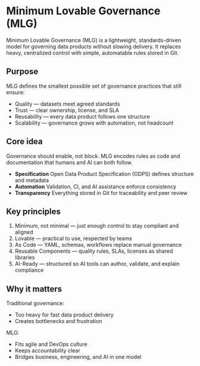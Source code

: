 # Minimum Lovable Governance (MLG)

Minimum Lovable Governance (MLG) is a lightweight, standards-driven model for governing data products without slowing delivery. It replaces heavy, centralized control with simple, automatable rules stored in Git.

## Purpose

MLG defines the smallest possible set of governance practices that still ensure:

* Quality — datasets meet agreed standards
* Trust — clear ownership, license, and SLA
* Reusability — every data product follows one structure
* Scalability — governance grows with automation, not headcount

## Core idea

Governance should enable, not block. MLG encodes rules as code and documentation that humans and AI can both follow.

* **Specification** Open Data Product Specification (ODPS) defines structure and metadata
* **Automation** Validation, CI, and AI assistance enforce consistency
* **Transparency** Everything stored in Git for traceability and peer review

## Key principles

1. Minimum, not minimal — just enough control to stay compliant and aligned
2. Lovable — practical to use, respected by teams
3. As Code — YAML, schemas, workflows replace manual governance
4. Reusable Components — quality rules, SLAs, licenses as shared libraries
5. AI-Ready — structured so AI tools can author, validate, and explain compliance

## Why it matters

Traditional governance:

* Too heavy for fast data product delivery
* Creates bottlenecks and frustration

MLG:

* Fits agile and DevOps culture
* Keeps accountability clear
* Bridges business, engineering, and AI in one model